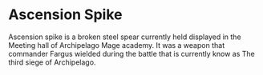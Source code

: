 # Ascension Spike

Ascension spike is a broken steel spear currently held displayed in the Meeting
hall of Archipelago Mage academy.  It was a weapon that commander Fargus
wielded during the battle that is currently know as The third siege of
Archipelago.

